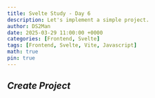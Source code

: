 ```yaml
---
title: Svelte Study - Day 6
description: Let's implement a simple project.
author: DS2Man
date: 2025-03-29 11:00:00 +0000
categories: [Frontend, Svelte]
tags: [Frontend, Svelte, Vite, Javascript]
math: true
pin: true
---
```


## *Create Project*